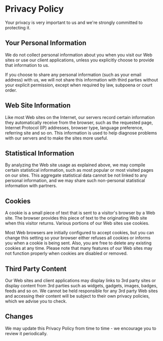 # Privacy Policy

Your privacy is very important to us and we're strongly committed to protecting it.

## Your Personal Information

We do not collect personal information about you when you visit our Web sites or use our client applications, unless you explicitly choose to provide that information to us.

If you choose to share any personal information (such as your email address) with us, we will not share this information with third parties without your explicit permission, except when required by law, subpoena or court order.

## Web Site Information

Like most Web sites on the Internet, our servers record certain information they automatically receive from the browser, such as the requested page, Internet Protocol (IP) addresses, browser type, language preference, referring site and so on. This information is used to help diagnose problems with our servers and to make the sites more useful.

## Statistical Information

By analyzing the Web site usage as explained above, we may compile certain statistical information, such as most popular or most visited pages on our sites. This aggregate statistical data cannot be not linked to any personal information, and we may share such non-personal statistical information with partners.

## Cookies

A cookie is a small piece of text that is sent to a visitor's browser by a Web site. The browser provides this piece of text to the originating Web site when this visitor returns. Various portions of our Web sites use cookies.

Most Web browsers are initially configured to accept cookies, but you can change this setting so your browser either refuses all cookies or informs you when a cookie is being sent. Also, you are free to delete any existing cookies at any time. Please note that many features of our Web sites may not function properly when cookies are disabled or removed.

## Third Party Content

Our Web sites and client applications may display links to 3rd party sites or display content from 3rd parties such as widgets, gadgets, images, badges, feeds and so on. We cannot be held responsible for any 3rd party Web sites and accessing their content will be subject to their own privacy policies, which we advise you to check.

## Changes

We may update this Privacy Policy from time to time - we encourage you to review it periodically.
